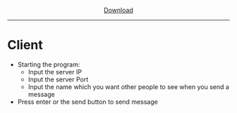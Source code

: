 <p align="center">
  <a href="https://github.com/thatguywiththatname/Chat/archive/master.zip">Download</a>
</p>

---

# Client

 + Starting the program:
   - Input the server IP
   - Input the server Port
   - Input the name which you want other people to see when you send a message
 + Press enter or the send button to send message
